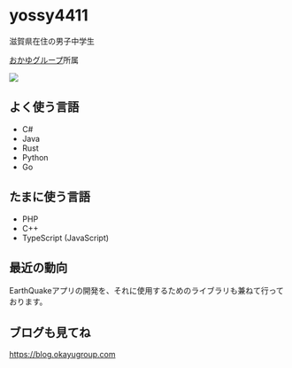 # yossy4411

滋賀県在住の男子中学生

[おかゆグループ](https://github.com/okayugroup)所属

![](https://komarev.com/ghpvc/?username=yossy4411&color=green)

## よく使う言語
- C#
- Java
- Rust
- Python
- Go

## たまに使う言語
- PHP
- C++
- TypeScript (JavaScript)

## 最近の動向

EarthQuakeアプリの開発を、それに使用するためのライブラリも兼ねて行っております。

## ブログも見てね

https://blog.okayugroup.com
